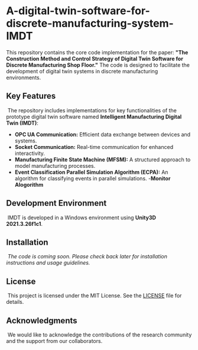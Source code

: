# A-digital-twin-software-for-discrete-manufacturing-system-IMDT
This repository contains the core code implementation for the paper: **"The Construction Method and Control Strategy of Digital Twin Software for Discrete Manufacturing Shop Floor."** The code is designed to facilitate the development of digital twin systems in discrete manufacturing environments.
﻿
## Key Features
﻿
The repository includes implementations for key functionalities of the prototype digital twin software named **Intelligent Manufacturing Digital Twin (IMDT)**:
﻿
- **OPC UA Communication:** Efficient data exchange between devices and systems.
- **Socket Communication:** Real-time communication for enhanced interactivity.
- **Manufacturing Finite State Machine (MFSM):** A structured approach to model manufacturing processes.
- **Event Classification Parallel Simulation Algorithm (ECPA):** An algorithm for classifying events in parallel simulations.
-**Monitor Alogorithm**
﻿
## Development Environment
﻿
IMDT is developed in a Windows environment using **Unity3D 2021.3.26f1c1**.
﻿
## Installation
﻿
*The code is coming soon. Please check back later for installation instructions and usage guidelines.*
﻿
## License
﻿
This project is licensed under the MIT License. See the [LICENSE](LICENSE) file for details.
﻿
## Acknowledgments
﻿
We would like to acknowledge the contributions of the research community and the support from our collaborators.
﻿
